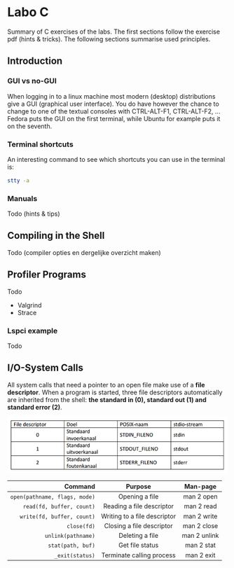 # Labo C 

Summary of C exercises of the labs. The first sections follow the exercise pdf (hints & tricks). The following sections summarise used principles.

## Introduction

### GUI vs no-GUI

When logging in to a linux machine most modern (desktop) distributions give a GUI (graphical user interface). You do have however the chance to change to one of the textual consoles with CTRL-ALT-F1, CTRL-ALT-F2, ... Fedora puts the GUI on the first terminal, while Ubuntu for example puts it on the seventh.

### Terminal shortcuts

An interesting command to see which shortcuts you can use in the terminal is: 

```sh
stty -a
```

### Manuals

Todo
(hints & tips)


## Compiling in the Shell

Todo
(compiler opties en dergelijke overzicht maken)


## Profiler Programs

Todo
- Valgrind
- Strace

### Lspci example

Todo

## I/O-System Calls

All system calls that need a pointer to an open file make use of a **file descriptor**. When a program is started, three file descriptors automatically are inherited from the shell: **the standard in (0), standard out (1) and standard error (2)**.

![File descriptors](fd.png)


| Command                            | Purpose                               | Man-page              |
| ----------------------------------:|:-------------------------------------:|:---------------------:|
| ``open(pathname, flags, mode)``    | Opening a file                        | man 2 open            |
| ``read(fd, buffer, count)``        | Reading a file descriptor             | man 2 read            |
| ``write(fd, buffer, count)``       | Writing to a file descriptor          | man 2 write           |
| ``close(fd)``                      | Closing a file descriptor             | man 2 close           |
| ``unlink(pathname)``               | Deleting a file                       | man 2 unlink          |
| ``stat(path, buf)``                | Get file status                       | man 2 stat            |
| ``_exit(status)``                  | Terminate calling process             | man 2 exit            |





